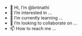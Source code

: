 - 👋 Hi, I’m @bntnathi
- 👀 I’m interested in ...
- 🌱 I’m currently learning ...
- 💞️ I’m looking to collaborate on ...
- 📫 How to reach me ...

<!---
bntnathi/bntnathi is a ✨ special ✨ repository because its `README.md` (this file) appears on your GitHub profile.
You can click the Preview link to take a look at your changes.
--->
